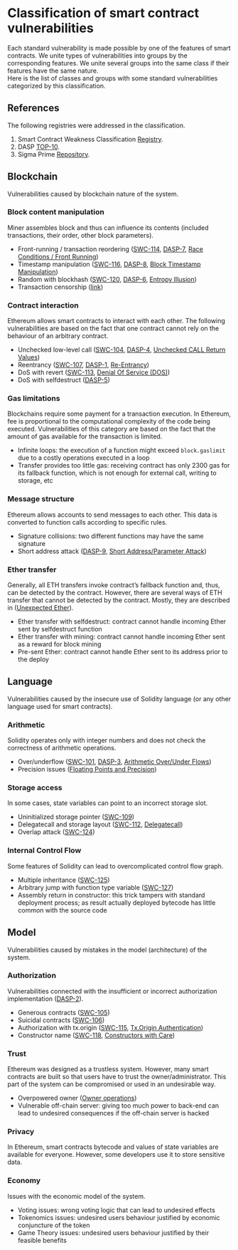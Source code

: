 # Classification of smart contract vulnerabilities
Each standard vulnerability is made possible by one of the features of smart contracts. We unite types of vulnerabilities into groups by the corresponding features. We unite several groups into the same class if their features have the same nature.  
Here is the list of classes and groups with some standard vulnerabilities categorized by this classification.

## References
The following registries were addressed in the classification.
1. Smart Contract Weakness Classification [Registry](https://github.com/SmartContractSecurity/SWC-registry). 
2. DASP [TOP-10](https://dasp.co/index.html).
3. Sigma Prime [Repository](https://github.com/sigp/solidity-security-blog).

## Blockchain
Vulnerabilities caused by blockchain nature of the system.

### Block content manipulation
Miner assembles block and thus can influence its contents (included transactions, their order, other block parameters).
- Front-running / transaction reordering ([SWC-114](https://github.com/SmartContractSecurity/SWC-registry/blob/master/entries/SWC-114.md), [DASP-7](https://dasp.co/#item-7), [Race Conditions / Front Running](https://github.com/sigp/solidity-security-blog#race-conditions--front-running-1))
- Timestamp manipulation ([SWC-116](https://github.com/SmartContractSecurity/SWC-registry/blob/master/entries/SWC-116.md), [DASP-8](https://dasp.co/#item-8), [Block Timestamp Manipulation](https://github.com/sigp/solidity-security-blog#block-timestamp-manipulation-1))
- Random with blockhash ([SWC-120](https://github.com/SmartContractSecurity/SWC-registry/blob/master/entries/SWC-120.md), [DASP-6](https://dasp.co/#item-6), [Entropy Illusion](https://github.com/sigp/solidity-security-blog#entropy-illusion-1))
- Transaction censorship ([link](https://blog.ethereum.org/2015/06/06/the-problem-of-censorship/))

### Contract interaction
Ethereum allows smart contracts to interact with each other. The following vulnerabilities are based on the fact that one contract cannot rely on the behaviour of an arbitrary contract.
- Unchecked low-level call ([SWC-104](https://github.com/SmartContractSecurity/SWC-registry/blob/master/entries/SWC-104.md), [DASP-4](https://dasp.co/#item-4), [Unchecked CALL Return Values](https://github.com/sigp/solidity-security-blog#unchecked-call-return-values-1))
- Reentrancy ([SWC-107](https://github.com/SmartContractSecurity/SWC-registry/blob/master/entries/SWC-107.md), [DASP-1](https://dasp.co/#item-1), [Re-Entrancy](https://github.com/sigp/solidity-security-blog#re-entrancy))
- DoS with revert ([SWC-113](https://github.com/SmartContractSecurity/SWC-registry/blob/master/entries/SWC-113.md), [Denial Of Service (DOS)](https://github.com/sigp/solidity-security-blog#denial-of-service-dos-1))
- DoS with selfdestruct ([DASP-5](https://dasp.co/#item-5))

### Gas limitations
Blockchains require some payment for a transaction execution. In Ethereum, fee is proportional to the computational complexity of the code being executed. Vulnerabilities of this category are based on the fact that the amount of gas available for the transaction is limited.
- Infinite loops: the execution of a function might exceed `block.gaslimit` due to a costly operations executed in a loop
- Transfer provides too little gas: receiving contract has only 2300 gas for its fallback function, which is not enough for external call, writing to storage, etc

### Message structure
Ethereum allows accounts to send messages to each other. This data is converted to function calls according to specific rules.
- Signature collisions: two different functions may have the same signature
- Short address attack ([DASP-9](https://dasp.co/#item-9), [Short Address/Parameter Attack](https://github.com/sigp/solidity-security-blog#short-addressparameter-attack-1))

### Ether transfer
Generally, all ETH transfers invoke contract’s fallback function and, thus, can be detected by the contract. However, there are several ways of ETH transfer that cannot be detected by the contract. Mostly, they are described in ([Unexpected Ether](https://github.com/sigp/solidity-security-blog#unexpected-ether-1)).
- Ether transfer with selfdestruct: contract cannot handle incoming Ether sent by selfdestruct function
- Ether transfer with mining: contract cannot handle incoming Ether sent as a reward for block mining
- Pre-sent Ether: contract cannot handle Ether sent to its address prior to the deploy

## Language
Vulnerabilities caused by the insecure use of Solidity language (or any other language used for smart contracts).

### Arithmetic
Solidity operates only with integer numbers and does not check the correctness of arithmetic operations.
- Over/underflow ([SWC-101](https://github.com/SmartContractSecurity/SWC-registry/blob/master/entries/SWC-101.md), [DASP-3](https://dasp.co/#item-3), [Arithmetic Over/Under Flows](https://github.com/sigp/solidity-security-blog#arithmetic-overunder-flows))
- Precision issues ([Floating Points and Precision](https://github.com/sigp/solidity-security-blog#floating-points-and-precision))

### Storage access
In some cases, state variables can point to an incorrect storage slot.
- Uninitialized storage pointer ([SWC-109](https://github.com/SmartContractSecurity/SWC-registry/blob/master/entries/SWC-109.md))
- Delegatecall and storage layout ([SWC-112](https://github.com/SmartContractSecurity/SWC-registry/blob/master/entries/SWC-112.md), [Delegatecall](https://github.com/sigp/solidity-security-blog#delegatecall-1))
- Overlap attack ([SWC-124](https://github.com/SmartContractSecurity/SWC-registry/blob/master/entries/SWC-124.md))

### Internal Control Flow
Some features of Solidity can lead to overcomplicated control flow graph.
- Multiple inheritance ([SWC-125](https://github.com/SmartContractSecurity/SWC-registry/blob/master/entries/SWC-125.md))
- Arbitrary jump with function type variable ([SWC-127](https://github.com/SmartContractSecurity/SWC-registry/blob/master/entries/SWC-127.md))
- Assembly return in constructor: this trick tampers with standard deployment process; as result actually deployed bytecode has little common with the source code

## Model
Vulnerabilities caused by mistakes in the model (architecture) of the system.

### Authorization
Vulnerabilities connected with the insufficient or incorrect authorization implementation ([DASP-2](https://dasp.co/#item-2)).
- Generous contracts ([SWC-105](https://github.com/SmartContractSecurity/SWC-registry/blob/master/entries/SWC-105.md))
- Suicidal contracts ([SWC-106](https://github.com/SmartContractSecurity/SWC-registry/blob/master/entries/SWC-106.md))
- Authorization with tx.origin ([SWC-115](https://github.com/SmartContractSecurity/SWC-registry/blob/master/entries/SWC-115.md), [Tx.Origin Authentication](https://github.com/sigp/solidity-security-blog#txorigin-authentication-1))
- Constructor name ([SWC-118](https://github.com/SmartContractSecurity/SWC-registry/blob/master/entries/SWC-118.md), [Constructors with Care](https://github.com/sigp/solidity-security-blog#constructors-with-care-))

### Trust
Ethereum was designed as a trustless system. However, many smart contracts are built so that users have to trust the owner/administrator. This part of the system can be compromised or used in an undesirable way.
- Overpowered owner ([Owner operations](https://github.com/sigp/solidity-security-blog#dos))
- Vulnerable off-chain server: giving too much power to back-end can lead to undesired consequences if the off-chain server is hacked

### Privacy
In Ethereum, smart contracts bytecode and values of state variables are available for everyone. However, some developers use it to store sensitive data.

### Economy
Issues with the economic model of the system.
- Voting issues: wrong voting logic that can lead to undesired effects
- Tokenomics issues: undesired users behaviour justified by economic conjuncture of the token
- Game Theory issues: undesired users behaviour justified by their feasible benefits
